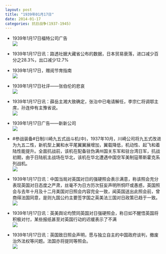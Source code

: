 ```yaml
---
layout: post
title: "1939年01月17日"
date: 2014-01-17
categories: 抗日战争(1937-1945)
---
```


<meta name="referrer" content="no-referrer" />

- 1939年1月17日福特公司广告 <br/><img src="https://ww3.sinaimg.cn/large/aca367d8jw1ecmxool3ilj20p00y5ng1.jpg" />

- 1939年1月17日讯：路透社据大藏省公布的数据，日本贸易衰落，进口减少百分之28.3%，出口减少12.7% 

- 1939年1月17日，赠阅节育指南 <br/><img src="https://ww4.sinaimg.cn/large/aca367d8jw1ecmu7taz0zj207j0kemzi.jpg" />

- 1939年1月17日社评——张伯伦的悲哀 <br/><img src="https://ww3.sinaimg.cn/large/aca367d8jw1ecmshhavs8j20ks0xqh13.jpg" />

- 1939年1月17日讯：薛岳主湘大致确定，张治中已电请解任，李宗仁将调鄂主席，孙连仲有主豫省说。 <br/><img src="https://ww3.sinaimg.cn/large/aca367d8jw1ecmjt7s0t5j205l0gyaaz.jpg" />

- 1939年1月17日广告——新新公司 <br/><img src="https://ww4.sinaimg.cn/large/aca367d8jw1ecmelx5kxxj206c0h8q4k.jpg" />

- #参战装备#日制川崎九五式战斗机(中)，1937年10月，川崎公司将九五式改进为九五二性，新机型上翼和水平尾翼翼展增加，翼载降低，机动性、起飞和着陆性能提升。全面抗战前，该机在配备驻伪满州国关东军和驻台湾日军，抗战初期，由于日陆航主战场在华北，该机在华北遭遇中国空军美制寇蒂斯霍克系列战机。 <br/><img src="https://ww1.sinaimg.cn/large/aca367d8jw1ecmb52e2paj20dc0iq0va.jpg" />

- 1939年1月17日讯：中国当局对英国对日的强硬照会表示满意，称该照会充分表现英国对日态度之严肃，丝毫不为日方历次狂妄声明所恫吓或愚惑，英国照会与去年十月及十二月美国对日照会内容完全一致，闻英国送出此照会前，曾商得法国同意，是则九国公约主要签字国之英美法三国对日政策已趋于一致。 <br/><img src="https://ww2.sinaimg.cn/large/aca367d8jw1ecm9eso6gpj20bj0dwgow.jpg" />

- 1939年1月17日讯：英美舆论均赞同英国对日强硬照会，称日如不醒悟英国将积极对付，某些报纸甚至对英国行动的迟缓表示了不满 <br/><img src="https://ww3.sinaimg.cn/large/aca367d8jw1ecm83phirpj20jb0hfdlv.jpg" />

- 1939年1月17日讯：英国致日照会声明，愿与独立自主的中国政府谈判，撤废治外法权等问题。法国亦将提同等照会。 <br/><img src="https://ww1.sinaimg.cn/large/aca367d8jw1ecm5xjvnobj206q0s8jw4.jpg" />

